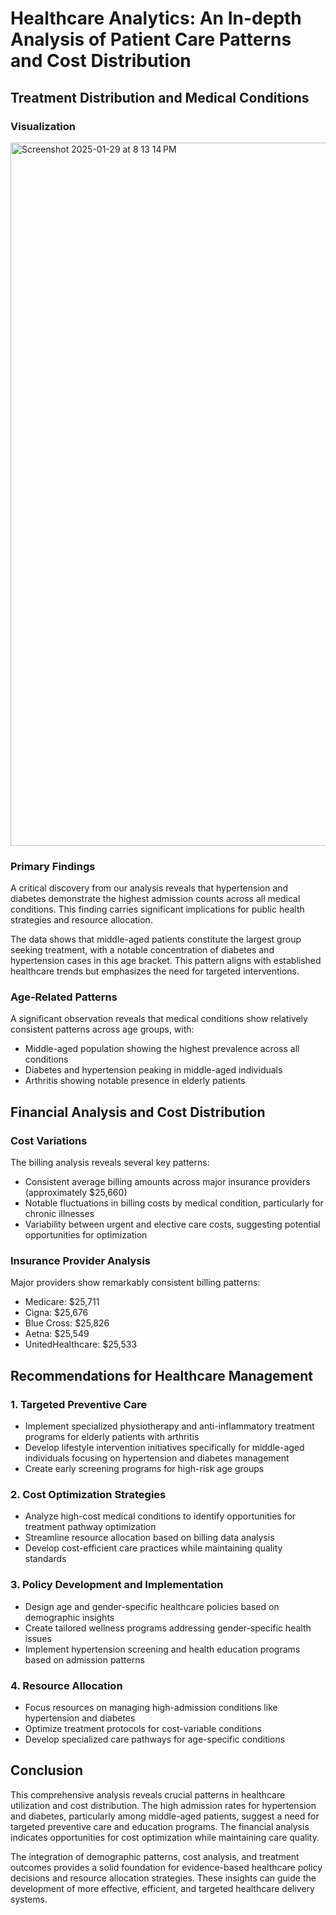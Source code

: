 # Healthcare Analytics: An In-depth Analysis of Patient Care Patterns and Cost Distribution

## Treatment Distribution and Medical Conditions

### Visualization

<img width="1125" alt="Screenshot 2025-01-29 at 8 13 14 PM" src="https://github.com/user-attachments/assets/663f6341-6159-465e-90a0-59553b6503e0" />


### Primary Findings
A critical discovery from our analysis reveals that hypertension and diabetes demonstrate the highest admission counts across all medical conditions. This finding carries significant implications for public health strategies and resource allocation.

The data shows that middle-aged patients constitute the largest group seeking treatment, with a notable concentration of diabetes and hypertension cases in this age bracket. This pattern aligns with established healthcare trends but emphasizes the need for targeted interventions.

### Age-Related Patterns
A significant observation reveals that medical conditions show relatively consistent patterns across age groups, with:

- Middle-aged population showing the highest prevalence across all conditions
- Diabetes and hypertension peaking in middle-aged individuals
- Arthritis showing notable presence in elderly patients

## Financial Analysis and Cost Distribution

### Cost Variations
The billing analysis reveals several key patterns:

- Consistent average billing amounts across major insurance providers (approximately $25,660)
- Notable fluctuations in billing costs by medical condition, particularly for chronic illnesses
- Variability between urgent and elective care costs, suggesting potential opportunities for optimization

### Insurance Provider Analysis
Major providers show remarkably consistent billing patterns:

- Medicare: $25,711
- Cigna: $25,676
- Blue Cross: $25,826
- Aetna: $25,549
- UnitedHealthcare: $25,533

## Recommendations for Healthcare Management

### 1. Targeted Preventive Care
- Implement specialized physiotherapy and anti-inflammatory treatment programs for elderly patients with arthritis
- Develop lifestyle intervention initiatives specifically for middle-aged individuals focusing on hypertension and diabetes management
- Create early screening programs for high-risk age groups

### 2. Cost Optimization Strategies
- Analyze high-cost medical conditions to identify opportunities for treatment pathway optimization
- Streamline resource allocation based on billing data analysis
- Develop cost-efficient care practices while maintaining quality standards

### 3. Policy Development and Implementation
- Design age and gender-specific healthcare policies based on demographic insights
- Create tailored wellness programs addressing gender-specific health issues
- Implement hypertension screening and health education programs based on admission patterns

### 4. Resource Allocation
- Focus resources on managing high-admission conditions like hypertension and diabetes
- Optimize treatment protocols for cost-variable conditions
- Develop specialized care pathways for age-specific conditions

## Conclusion
This comprehensive analysis reveals crucial patterns in healthcare utilization and cost distribution. The high admission rates for hypertension and diabetes, particularly among middle-aged patients, suggest a need for targeted preventive care and education programs. The financial analysis indicates opportunities for cost optimization while maintaining care quality.

The integration of demographic patterns, cost analysis, and treatment outcomes provides a solid foundation for evidence-based healthcare policy decisions and resource allocation strategies. These insights can guide the development of more effective, efficient, and targeted healthcare delivery systems.
